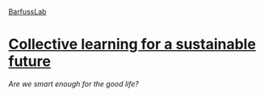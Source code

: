<div style="height: 200px;"></div> <!-- 20px of vertical space -->

[BarfussLab](team.html) 
# [Collective learning for a sustainable future](mission.html)

*Are we smart enough for the good life?*

<div style="height: 800px;"></div> <!-- 20px of vertical space -->

